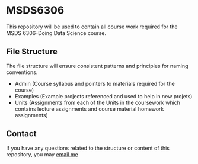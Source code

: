# MSDS6306
This repository will be used to contain all course work required for the MSDS 6306-Doing Data Science course.

## File Structure
The file structure will ensure consistent patterns and principles for naming conventions.

* Admin (Course syllabus and pointers to materials required for the course)
* Examples (Example projects referenced and used to help in new projets)
* Units (Assignments from each of the Units in the coursework which contains lecture assignments and course material homework assignments)

## Contact
If you have any questions related to the structure or content of this repository, you may [email me](mailto:ldacy@smu.edu)